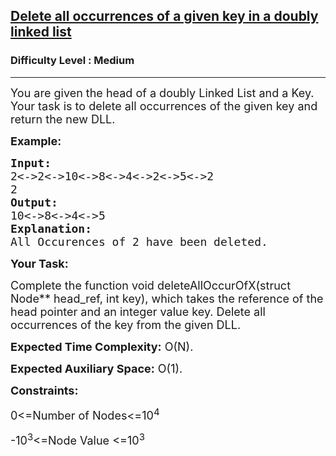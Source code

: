 <h2><a href="https://practice.geeksforgeeks.org/problems/delete-all-occurrences-of-a-given-key-in-a-doubly-linked-list/0">Delete all occurrences of a given key in a doubly linked list</a></h2><h3>Difficulty Level : Medium</h3><hr><div class="problems_problem_content__Xm_eO"><p dir="ltr"><span style="font-size: 18px;">You are given the head of a doubly Linked List and a Key. Your task is to delete all occurrences of the given key and return the new DLL.</span></p>
<p dir="ltr"><strong><span style="font-size: 18px;">Example:</span></strong></p>
<pre><span style="font-size: 18px;"><strong>Input:</strong> </span>
<span style="font-size: 18px;">2&lt;-&gt;2&lt;-&gt;10&lt;-&gt;8&lt;-&gt;4&lt;-&gt;2&lt;-&gt;5&lt;-&gt;2</span>
<span style="font-size: 18px;">2</span>
<span style="font-size: 18px;"><strong>Output:</strong> </span>
<span style="font-size: 18px;">10&lt;-&gt;8&lt;-&gt;4&lt;-&gt;5</span>
<strong><span style="font-size: 18px;">Explanation: </span></strong>
<span style="font-size: 18px;">All Occurences of 2 have been deleted.
</span></pre>
<p dir="ltr"><strong><span style="font-size: 18px;">Your Task:</span></strong></p>
<p dir="ltr"><span style="font-size: 18px;">Complete the function void deleteAllOccurOfX(struct Node** head_ref, int key), which takes the reference of the head pointer and an integer value key. Delete all occurrences of the key from the given DLL.</span></p>
<p dir="ltr"><span style="font-size: 18px;"><strong>Expected Time Complexity:</strong> O(N).</span></p>
<p dir="ltr"><span style="font-size: 18px;"><strong>Expected Auxiliary Space:</strong> O(1).</span></p>
<p dir="ltr"><strong><span style="font-size: 18px;">Constraints:</span></strong></p>
<p dir="ltr"><span style="font-size: 18px;">0&lt;=Number of Nodes&lt;=10<sup>4</sup></span></p>
<p dir="ltr"><span style="font-size: 18px;">-10<sup>3</sup>&lt;=Node Value &lt;=10<sup>3</sup></span></p>
<p>&nbsp;</p></div>